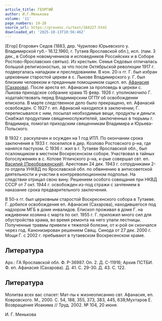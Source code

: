 ```yaml
---
article_title: ГЕОРГИЙ
author: И.Г.Менькова
volume: '11'
page_numbers: 19-20
source_url: https://pravenc.ru/text/164227.html
downloaded_at: '2025-10-13T10:56:46Z'
---
```


[Егор] Егорович Седов (1883, дер. Чурилово Юрьевского у. Владимирской губ.- 16.12.1960, г. Тутаев Ярославской обл.), исп. (пам. 3 дек., в Соборе новомучеников и исповедников Российских и в Соборе Ростово-Ярославских святых). Из крестьян. Семья Седовых отличалась большой религиозностью, за что после Октябрьской революции 1917 г. подвергалась нападкам и преследованиям. В кон. 20-х гг. Г. был избран церковным старостой церкви в с. Лыкове Владимирского у. Г. был близким человеком и преданным помощником сщисп. еп. [Афанасия (Сахарова)](<https://pravenc.ru/text/Афанасий (Сахаров).html>). После ареста еп. Афанасия за проповедь в церкви с. Лыкова приходское собрание храма 15 февр. 1926 г. уполномочило Г. ходатайствовать перед Владимирским ОГПУ об освобождении епископа. В марте следственное дело было прекращено, еп. Афанасий освобожден. С 1927 г. еп. Афанасий находился в заключении; Г. переписывался с ним, посылал необходимые вещи, продукты и деньги. Снабжал продуктами священнослужителей, заключенных в тюрьмы г. Владимира, помогал приходским священникам Владимира и Юрьева-Польского.

В 1932 г. раскулачен и осужден на 1 год ИТЛ. По окончании срока заключения в 1933 г. поселился в дер. Козлово Ростовского р-на, где нанялся пастухом. С 1936 г. жил в г. Тутаеве Ярославской обл., был псаломщиком в местном Воскресенском соборе. Участвовал в тайных богослужениях в с. Котове Угличского р-на, к-рые совершал свт. еп. [Василий (Преображенский)](<https://pravenc.ru/text/Василий (Преображенский).html>). Арестован 24 дек. 1943 г. сотрудниками 2-го отдела УНКВД по Ярославской обл. по обвинению в антисоветской деятельности и участии в контрреволюционном подполье. На следствии отрицал свою вину. Решением особого совещания при НКВД СССР от 7 окт. 1944 г. освобожден из-под стражи с зачтением в наказание срока предварительного заключения.

В 50-х гг. был церковным старостой Воскресенского собора в Тутаеве. Г. добился освобождения еп. Афанасия (Сахарова), находившегося под надзором МГБ в доме инвалидов. Епископ проживал в доме Г. на иждивении хозяина с марта по окт. 1955 г. Г. приложил много сил для обустройства храма, во время ремонта на него упали лестницы. Полученные травмы привели к тяжелой болезни, от к-рой он скончался через год. Канонизирован решением Свящ. Синода от 27 дек. 2000 г. Мощи Г. с 2002 г. пребывают в тутаевском Воскресенском храме.

## Литература

Арх.: ГА Ярославской обл. Ф. Р-36987. Оп. 2. Д. С-11916; Архив ПСТБИ. Ф. еп. Афанасия (Сахарова). Д. 41. С. 29-30. Д. 43. С. 122.

## Литература

Молитва всех вас спасет: Мат-лы к жизнеописанию свт. Афанасия, еп. Ковровского. М., 2000. С. 54, 188, 355, 373, 383, 445, 638;Мухтаров Е. Возвращение Иоакима // Труд. 2002. № 104, 20 июня.

И. Г. Менькова
